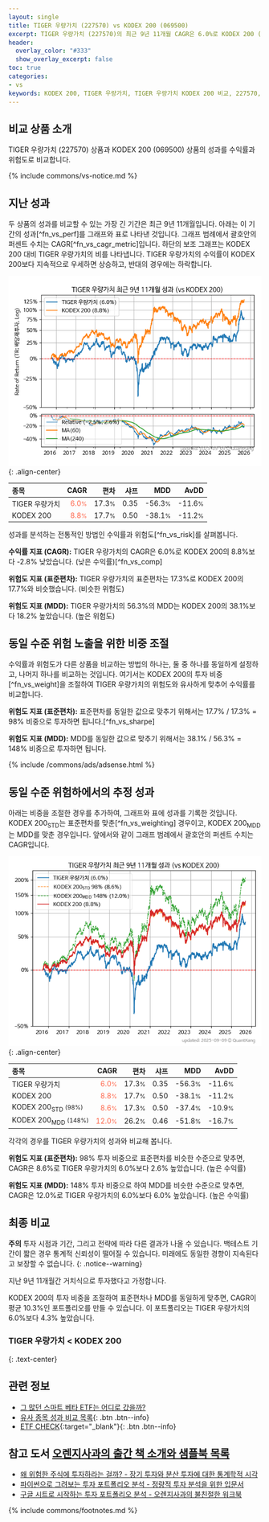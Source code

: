 ```yaml
---
layout: single
title: TIGER 우량가치 (227570) vs KODEX 200 (069500)
excerpt: TIGER 우량가치 (227570)의 최근 9년 11개월 CAGR은 6.0%로 KODEX 200 (069500)의 8.8%보다 -2.8% 낮았습니다.
header:
  overlay_color: "#333"
  show_overlay_excerpt: false
toc: true
categories:
- vs
keywords: KODEX 200, TIGER 우량가치, TIGER 우량가치 KODEX 200 비교, 227570, 069500, 227570 227570 비교
---
```


## 비교 상품 소개


TIGER 우량가치 (227570) 상품과 KODEX 200 (069500) 상품의 성과를 수익률과 위험도로 비교합니다.





{% include commons/vs-notice.md %}

## 지난 성과

두 상품의 성과를 비교할 수 있는 가장 긴 기간은 최근 9년 11개월입니다. 아래는 이 기간의 성과[^fn_vs_perf]를 그래프와 표로 나타낸 것입니다.
그래프 범례에서 괄호안의 퍼센트 수치는 CAGR[^fn_vs_cagr_metric]입니다.
하단의 보조 그래프는 KODEX 200 대비 TIGER 우량가치의 비를 나타냅니다.
TIGER 우량가치의 수익률이 KODEX 200보다 지속적으로 우세하면 상승하고, 반대의 경우에는 하락합니다.

![TIGER 우량가치](/vs/images/227570-vs-069500_dual.png){: .align-center}

| **종목** | **CAGR** | **편차** | **샤프** | **MDD** | **AvDD** |
| :------------ | ------: | -----------: | -------: | ------: | -------: |
| TIGER 우량가치 | <span style="color: tomato">6.0<small>%</small></span> | 17.3<small>%</small> | 0.35 | -56.3<small>%</small> | -11.6<small>%</small> |
| KODEX 200 | <span style="color: tomato">8.8<small>%</small></span> | 17.7<small>%</small> | 0.50 | -38.1<small>%</small> | -11.2<small>%</small> |

<!-- more -->


성과를 분석하는 전통적인 방법인 수익률과 위험도[^fn_vs_risk]를 살펴봅니다.

**수익률 지표 (CAGR):** TIGER 우량가치의 CAGR은 6.0%로 KODEX 200의 8.8%보다 -2.8% 낮았습니다. (낮은 수익률)[^fn_vs_comp]

**위험도 지표 (표준편차):** TIGER 우량가치의 표준편차는 17.3%로 KODEX 200의 17.7%와 비슷했습니다. (비슷한 위험도)

**위험도 지표 (MDD):** TIGER 우량가치의 56.3%의 MDD는 KODEX 200의 38.1%보다 18.2% 높았습니다. (높은 위험도)



## 동일 수준 위험 노출을 위한 비중 조절

수익률과 위험도가 다른 상품을 비교하는 방법의 하나는, 둘 중 하나를 동일하게 설정하고, 나머지 하나를 비교하는 것입니다.
여기서는 KODEX 200의 투자 비중[^fn_vs_weight]을 조절하여 TIGER 우량가치의 위험도와 유사하게 맞추어 수익률를 비교합니다.

**위험도 지표 (표준편차):** 표준편차를 동일한 값으로 맞추기 위해서는 17.7% / 17.3% = 98% 비중으로 투자하면 됩니다.[^fn_vs_sharpe]

**위험도 지표 (MDD):** MDD를 동일한 값으로 맞추기 위해서는 38.1% / 56.3% = 148% 비중으로 투자하면 됩니다.


{% include /commons/ads/adsense.html %}



## 동일 수준 위험하에서의 추정 성과

아래는 비중을 조절한 경우를 추가하여, 그래프와 표에 성과를 기록한 것입니다.
KODEX 200<sub>STD</sub>는 표준편차를 맞춘[^fn_vs_weighting] 경우이고, KODEX 200<sub>MDD</sub>는 MDD를 맞춘 경우입니다.
앞에서와 같이 그래프 범례에서 괄호안의 퍼센트 수치는 CAGR입니다.


![TIGER 우량가치](/vs/images/227570-vs-069500.png){: .align-center}



| **종목** | **CAGR** | **편차** | **샤프** | **MDD** | **AvDD** |
| :------------ | ------: | -----------: | -------: | ------: | -------: |
| TIGER 우량가치 | <span style="color: tomato">6.0<small>%</small></span> | 17.3<small>%</small> | 0.35 | -56.3<small>%</small> | -11.6<small>%</small> |
| KODEX 200 | <span style="color: tomato">8.8<small>%</small></span> | 17.7<small>%</small> | 0.50 | -38.1<small>%</small> | -11.2<small>%</small> |
| KODEX 200<sub>STD</sub> <small>(98%)</small> | <span style="color: tomato">8.6<small>%</small></span> | 17.3<small>%</small> | 0.50 | -37.4<small>%</small> | -10.9<small>%</small> |
| KODEX 200<sub>MDD</sub> <small>(148%)</small> | <span style="color: tomato">12.0<small>%</small></span> | 26.2<small>%</small> | 0.46 | -51.8<small>%</small> | -16.7<small>%</small> |



각각의 경우를 TIGER 우량가치의 성과와 비교해 봅니다.

**위험도 지표 (표준편차):** 98% 투자 비중으로 표준편차를 비슷한 수준으로 맞추면, CAGR은 8.6%로 TIGER 우량가치의 6.0%보다 2.6% 높았습니다. (높은 수익률)

**위험도 지표 (MDD):** 148% 투자 비중으로 하여 MDD를 비슷한 수준으로 맞추면, CAGR은 12.0%로 TIGER 우량가치의 6.0%보다 6.0% 높았습니다. (높은 수익률)




## 최종 비교

**주의** 투자 시점과 기간, 그리고 전략에 따라 다른 결과가 나올 수 있습니다. 백테스트 기간이 짧은 경우 통계적 신뢰성이 떨어질 수 있습니다. 미래에도 동일한 경향이 지속된다고 보장할 수 없습니다.
{: .notice--warning}

지난 9년 11개월간 거치식으로 투자했다고 가정합니다.

KODEX 200의 투자 비중을 조절하여 표준편차나 MDD를 동일하게 맞추면, CAGR이 평균 10.3%인 포트폴리오를 만들 수 있습니다.
이 포트폴리오는 TIGER 우량가치의 6.0%보다 4.3% 높았습니다.

### TIGER 우량가치 &lt; KODEX 200
{: .text-center}


## 관련 정보

- [그 많던 스마트 베타 ETF는 어디로 갔을까?](https://kongdori.tistory.com/164)
- [유사 종목 성과 비교 목록](/vs/){: .btn .btn--info}
- [ETF CHECK](https://www.etfcheck.co.kr/mobile/etpitem/069500/compare?compCode%5B%5D=227570){:target="_blank"}{: .btn .btn--info}


## 참고 도서 [오렌지사과의 출간 책 소개와 샘플북 목록](https://kongdori.tistory.com/691)

- [왜 위험한 주식에 투자하라는 걸까? - 장기 투자와 분산 투자에 대한 통계학적 시각](https://kongdori.tistory.com/421)
- [파이썬으로 그려보는 투자 포트폴리오 분석  - 정량적 투자 분석을 위한 입문서](https://kongdori.tistory.com/643)
- [구글 시트로 시작하는 투자 포트폴리오 분석 - 오렌지사과의 불친절한 워크북](https://kongdori.tistory.com/449)

{% include commons/footnotes.md %}